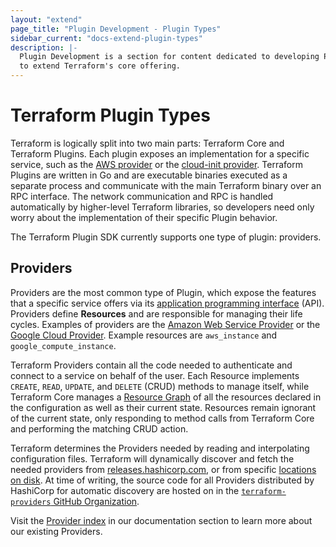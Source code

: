 ```yaml
---
layout: "extend"
page_title: "Plugin Development - Plugin Types"
sidebar_current: "docs-extend-plugin-types"
description: |-
  Plugin Development is a section for content dedicated to developing Plugins
  to extend Terraform's core offering.
---
```


# Terraform Plugin Types	

Terraform is logically split into two main parts: Terraform Core and Terraform
Plugins. Each plugin exposes an implementation for a specific service, such as
the [AWS provider](https://registry.terraform.io/providers/hashicorp/aws/latest) 
or the [cloud-init provider](https://registry.terraform.io/providers/hashicorp/cloudinit/latest/docs).
Terraform Plugins are written in Go and are executable binaries executed as a separate 
process and communicate with the main Terraform binary over an RPC interface.
The network communication and RPC is handled automatically by higher-level Terraform
libraries, so developers need only worry about the implementation of their specific
Plugin behavior. 

The Terraform Plugin SDK currently supports one type of plugin: providers.

## Providers

Providers are the most common type of Plugin, which expose the features that a
specific service offers via its [application programming
interface](https://en.wikipedia.org/wiki/Application_programming_interface)
(API). Providers define **Resources** and are responsible for managing their
life cycles. Examples of providers are the [Amazon Web Service
Provider](https://registry.terraform.io/providers/hashicorp/aws/latest) or the [Google Cloud
Provider](https://registry.terraform.io/providers/hashicorp/google/latest). Example resources are
`aws_instance` and `google_compute_instance`. 

Terraform Providers contain all the code needed to authenticate and connect to a
service on behalf of the user. Each Resource implements `CREATE`, `READ`,
`UPDATE`, and `DELETE` (CRUD) methods to manage itself, while Terraform Core
manages a [Resource Graph](/docs/internals/graph.html) of all the resources
declared in the configuration as well as their current state. Resources remain
ignorant of the current state, only responding to method calls from Terraform
Core and performing the matching CRUD action. 

Terraform determines the Providers needed by reading and interpolating
configuration files. Terraform will dynamically discover and fetch the needed
providers from [releases.hashicorp.com](https://releases.hashicorp.com), or from
specific [locations on disk](/docs/extend/how-terraform-works.html#discovery).
At time of writing, the source code for all Providers distributed by HashiCorp
for automatic discovery are hosted on in the
[`terraform-providers` GitHub
Organization](https://github.com/terraform-providers). 

Visit the [Provider index](/docs/providers/index.html) in our documentation
section to learn more about our existing Providers.
